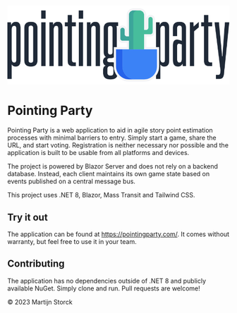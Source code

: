 ![Pointing Party logo](wwwroot/pointpingparty-cactus-light.svg)

# Pointing Party

Pointing Party is a web application to aid in agile story point estimation processes with minimal barriers
to entry. Simply start a game, share the URL, and start voting. Registration is neither necessary nor possible
and the application is built to be usable from all platforms and devices.

The project is powered by Blazor Server and does not rely on a backend database. Instead,
each client maintains its own game state based on events published on a central message bus.

This project uses .NET 8, Blazor, Mass Transit and Tailwind CSS.

## Try it out

The application can be found at https://pointingparty.com/. It comes without warranty, but feel
free to use it in your team.

## Contributing

The application has no dependencies outside of .NET 8 and publicly available NuGet. Simply clone
and run. Pull requests are welcome!

© 2023 Martijn Storck
